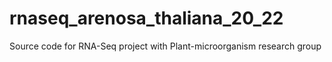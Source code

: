 # rnaseq_arenosa_thaliana_20_22
Source code for RNA-Seq project with Plant-microorganism research group

